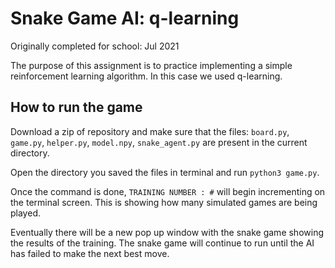 # Snake Game AI: q-learning

Originally completed for school: Jul 2021

The purpose of this assignment is to practice implementing a simple reinforcement learning algorithm.
In this case we used q-learning. 

## How to run the game
Download a zip of repository and make sure that the files: `board.py`, `game.py`, `helper.py`, `model.npy`, `snake_agent.py` are present in the current directory. 

Open the directory you saved the files in terminal and run `python3 game.py`.

Once the command is done, `TRAINING NUMBER : #` will begin incrementing on the terminal screen. This is showing how many simulated games are being played. 

Eventually there will be a new pop up window with the snake game showing the results of the training. The snake game will continue to run until the AI has failed to make the next best move. 

